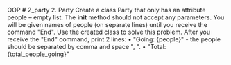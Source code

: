 OOP # 2_party
2.	Party
Create a class Party that only has an attribute people – empty list. The __init__ method should not accept any parameters. You will be given names of people (on separate lines) until you receive the command "End". Use the created class to solve this problem. After you receive the "End" command, print 2 lines:
•	"Going: {people}" - the people should be separated by comma and space ", ".
•	"Total: {total_people_going}"

